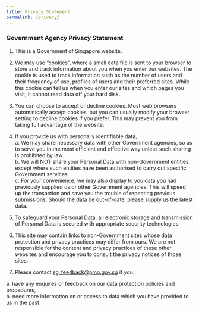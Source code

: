 ```yaml
---
title: Privacy Statement
permalink: /privacy/
---
```


### **Government Agency Privacy Statement**

1. This is a Government of Singapore website.

2. We may use “cookies”, where a small data file is sent to your browser to store and track information about you when you enter our websites. The cookie is used to track information such as the number of users and their frequency of use, profiles of users and their preferred sites. While this cookie can tell us when you enter our sites and which pages you visit, it cannot read data off your hard disk.

3. You can choose to accept or decline cookies. Most web browsers automatically accept cookies, but you can usually modify your browser setting to decline cookies if you prefer. This may prevent you from taking full advantage of the website.

4. If you provide us with personally identifiable data,  
a. We may share necessary data with other Government agencies, so as to serve you in the most efficient and effective way unless such   sharing is prohibited by law.  
b. We will NOT share your Personal Data with non-Government entities, except where such entities have been authorised to carry out      specific Government services.  
c. For your convenience, we may also display to you data you had previously supplied us or other Government agencies. This will speed up the transaction and save you the trouble of repeating previous submissions. Should the data be out-of-date, please supply us the latest data.    

5. To safeguard your Personal Data, all electronic storage and transmission of Personal Data is secured with appropriate security technologies.

6. This site may contain links to non-Government sites whose data protection and privacy practices may differ from ours. We are not responsible for the content and privacy practices of these other websites and encourage you to consult the privacy notices of those sites.

7. Please contact sg_feedback@pmo.gov.sg if you:  

a. have any enquires or feedback on our data protection policies and procedures,  
b. need more information on or access to data which you have provided to us in the past.  
